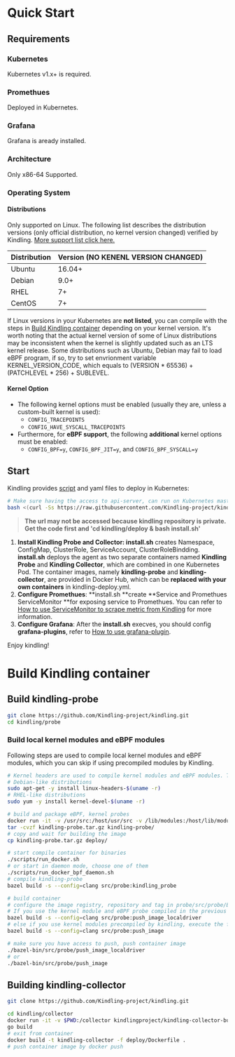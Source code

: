 # Quick Start
## Requirements
### Kubernetes
Kubernetes v1.x+ is required.
### Promethues
Deployed in Kubernetes.
### Grafana
Grafana is aready installed.
### Architecture
Only x86-64 Supported.
### Operating System
#### Distributions
Only supported on Linux. The following list describes the distribution versions (only official distribution, no kernel version changed) verified by Kindling. [More support list click here.](./Distributions%20and%20Kernel%20Support%20List.md)

| **Distribution** | **Version (NO KENENL VERSION CHANGED)** |
| --- | --- |
| Ubuntu | 16.04+ |
| Debian | 9.0+ |
| RHEL | 7+ |
| CentOS | 7+ |

If Linux versions in your Kubernetes are **not listed**, you can compile with the steps in [Build Kindling container](#build-kindling-container) depending on your kernel version.
It's worth noting that the actual kernel version of some of Linux distributions may be inconsistent when the kernel is slightly updated such as an LTS kernel release. Some distributions such as Ubuntu, Debian may fail to load eBPF program, if so, try to set envrionment variable KERNEL_VERSION_CODE, which equals to (VERSION * 65536) + (PATCHLEVEL * 256) + SUBLEVEL.

#### Kernel Option

- The following kernel options must be enabled (usually they are, unless a custom-built kernel is used): 
   - `CONFIG_TRACEPOINTS`
   - `CONFIG_HAVE_SYSCALL_TRACEPOINTS`
- Furthermore, for **eBPF support**, the following **additional** kernel options must be enabled:
   - `CONFIG_BPF=y`, `CONFIG_BPF_JIT=y`, and `CONFIG_BPF_SYSCALL=y`
## Start
Kindling provides [script](https://raw.githubusercontent.com/Kindling-project/kindling/main/deploy/install.sh) and yaml files to deploy in Kubernetes:
```bash
# Make sure having the access to api-server, can run on Kubernetes master node.
bash <(curl -Ss https://raw.githubusercontent.com/Kindling-project/kindling/main/deploy/start.sh)
```
> **The url may not be accessed because kindling repository is private.**
> **Get the code first and 'cd kindling/deploy & bash install.sh'**

1. **Install Kindling Probe and Collector: install.sh** creates Namespace, ConfigMap, ClusterRole, ServiceAccount, ClusterRoleBindding. **install.sh** deploys the agent as two separate containers named **Kindling Probe** and **Kindling Collector**, which are combined in one Kubernetes Pod. The container images, namely **kindling-probe** and **kindling-collector**, are provided in Docker Hub, which can be **replaced with your own containers** in kindling-deploy.yml.
1. **Configure Promethues**: **install.sh **create **Service and Promethues ServiceMonitor **for exposing service to Promethues. You can refer to [How to use ServiceMonitor to scrape metric from Kindling](./How%20to%20use%20ServiceMonitor%20to%20scrape%20metric%20from%20Kindling.md ) for more information.
3. **Configure Grafana**: After the **install.sh** execves, you should config **grafana-plugins**, refer to [How to use grafana-plugin](./How%20to%20use%20grafana-plugin.md).

Enjoy kindling!
# Build Kindling container
## Build kindling-probe

```bash
git clone https://github.com/Kindling-project/kindling.git 
cd kindling/probe
```

### Build local kernel modules and eBPF modules

Following steps are used to compile local kernel modules and eBPF modules, which you can skip if using precompiled modules by Kindling.

```bash
# Kernel headers are used to compile kernel modules and eBPF modules. The version of kernel headers must match the runtime. Warning: The command might not work with some kernel, or install kernel headers in another way. http://rpm.pbone.net is a choice to find RPMs for RHEL-like distributions.
# Debian-like distributions
sudo apt-get -y install linux-headers-$(uname -r)
# RHEL-like distributions
sudo yum -y install kernel-devel-$(uname -r)

# build and package eBPF, kernel probes
docker run -it -v /usr/src:/host/usr/src -v /lib/modules:/host/lib/modules -v $PWD:/source kindlingproject/kernel-builder:latest
tar -cvzf kindling-probe.tar.gz kindling-probe/
# copy and wait for building the image
cp kindling-probe.tar.gz deploy/
```


```bash
# start compile container for binaries
./scripts/run_docker.sh
# or start in daemon mode, choose one of them
./scripts/run_docker_bpf_daemon.sh
# compile kindling-probe
bazel build -s --config=clang src/probe:kindling_probe

# build container
# configure the image registry, repository and tag in probe/src/probe/BUILD.bazel
# If you use the kernel module and eBPF probe compiled in the previous step, execute the following command
bazel build -s --config=clang src/probe:push_image_localdriver
# else if you use kernel modules precompiled by kindling, execute the following command
bazel build -s --config=clang src/probe:push_image

# make sure you have access to push, push container image
./bazel-bin/src/probe/push_image_localdriver
# or
./bazel-bin/src/probe/push_image
```

## Building kindling-collector

```bash
git clone https://github.com/Kindling-project/kindling.git 

cd kindling/collector
docker run -it -v $PWD:/collector kindlingproject/kindling-collector-builder bash
go build
# exit from container
docker build -t kindling-collector -f deploy/Dockerfile .
# push container image by docker push
```

